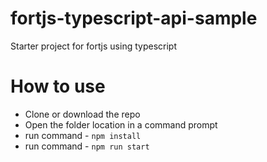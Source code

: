 # fortjs-typescript-api-sample
Starter project for fortjs using typescript

# How to use

*  Clone or download the repo
*  Open the folder location in a command prompt
*  run command - `npm install`
*  run command - `npm run start`
